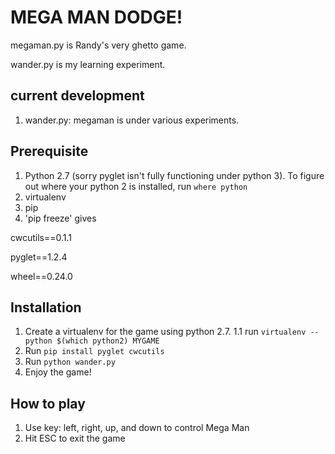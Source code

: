 # MEGA MAN DODGE!
megaman.py is Randy's very ghetto game.

wander.py is my learning experiment.

## current development
1. wander.py: megaman is under various experiments.

## Prerequisite
1.  Python 2.7 (sorry pyglet isn't fully functioning under python 3). To figure out where your python 2 is installed, run `where python`
2.  virtualenv
3.  pip
4.  'pip freeze' gives

cwcutils==0.1.1

pyglet==1.2.4

wheel==0.24.0


## Installation
1.  Create a virtualenv for the game using python 2.7.
1.1  run `virtualenv --python $(which python2) MYGAME`
2.  Run `pip install pyglet cwcutils`
3.  Run `python wander.py`
4.  Enjoy the game!

## How to play
1.  Use key: left, right, up, and down to control Mega Man
2.  Hit ESC to exit the game
